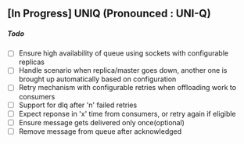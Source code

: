## [In Progress] UNIQ (Pronounced : UNI-Q)

##### Todo 
- [ ] Ensure high availability of queue using sockets with configurable replicas
- [ ] Handle scenario when replica/master goes down, another one is brought up automatically based on configuration
- [ ] Retry mechanism with configurable retries when offloading work to consumers
- [ ] Support for dlq after 'n' failed retries
- [ ] Expect reponse in 'x' time from consumers, or retry again if eligible
- [ ] Ensure message gets delivered only once(optional)
- [ ] Remove message from queue after acknowledged